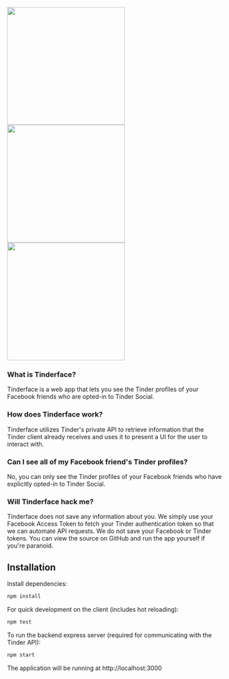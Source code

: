 <img src="https://cloud.githubusercontent.com/assets/2003684/17205864/b61e53c6-5461-11e6-937d-02a63c2d20e2.png" width="275"/>
<img src="https://cloud.githubusercontent.com/assets/2003684/17205862/b6037ede-5461-11e6-9376-9bb52cac3664.png" width="275"/>
<img src="https://cloud.githubusercontent.com/assets/2003684/17205863/b614e0fc-5461-11e6-9b88-b591a5005d0a.png" width="275"/>

### What is Tinderface?
Tinderface is a web app that lets you see the Tinder profiles of your Facebook friends who are opted-in to Tinder Social.

### How does Tinderface work?
Tinderface utilizes Tinder's private API to retrieve information that the Tinder client already receives and uses it to present a UI for the user to interact with.

### Can I see all of my Facebook friend's Tinder profiles?
No, you can only see the Tinder profiles of your Facebook friends who have explicitly opted-in to Tinder Social.

### Will Tinderface hack me?
Tinderface does not save any information about you. We simply use your Facebook Access Token to fetch your Tinder authentication token so that we can automate API requests. We do not save your Facebook or Tinder tokens. You can view the source on GitHub and run the app yourself if you're paranoid.

## Installation

Install dependencies:

```sh
npm install
```

For quick development on the client (includes hot reloading):

```sh
npm test
```

To run the backend express server (required for communicating with the Tinder API):

```sh
npm start
```

The application will be running at http://localhost:3000
